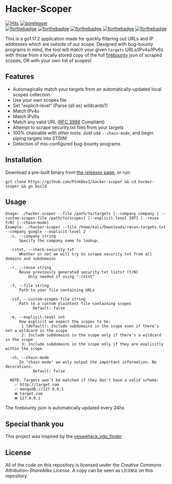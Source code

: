 # Hacker-Scoper
[![Hits](https://hits.seeyoufarm.com/api/count/incr/badge.svg?url=https%3A%2F%2Fgithub.com%2FPinkDev1%2Fhacker-scoper&count_bg=%2379C83D&title_bg=%23555555&icon=&icon_color=%23E7E7E7&title=hits&edge_flat=false)](https://hits.seeyoufarm.com)
[![goreleaser](https://github.com/PinkDev1/hacker-scoper/actions/workflows/gorelease.yml/badge.svg)](https://github.com/PinkDev1/hacker-scoper/actions/workflows/gorelease.yml)  
[![forthebadge](https://forthebadge.com/images/badges/made-with-go.svg)](https://forthebadge.com) 
[![forthebadge](https://forthebadge.com/images/badges/built-with-love.svg)](https://forthebadge.com)
[![forthebadge](https://forthebadge.com/images/badges/cc-sa.svg)](https://forthebadge.com)
[![forthebadge](https://forthebadge.com/images/badges/check-it-out.svg)](https://forthebadge.com)
[![forthebadge](https://forthebadge.com/images/badges/fo-real.svg)](https://forthebadge.com)

This is a go1.17.2 application made for quickly filtering out URLs and IP addresses which are outside of our scope. Designed with bug-bounty programs in mind, the tool will match your given `targets` URLs/IPv4s/IPv6s with those from a locally stored copy of the full [firebounty](https://firebounty.com) json of scraped scopes, OR with your own list of scopes!

## Features

- Automagically match your targets from an automatically-updated local scopes collection.
- Use your own scopes file
- Set "explicit-level" (Parse (all as) wildcards?)
- Match IPv4s
- Match IPv6s
- Match any valid URL ([RFC 3986](https://www.rfc-editor.org/rfc/rfc3986.html) Compliant)
- Attempt to scrape security.txt files from your targets
- 100% chainable with other tools: Just use `--chain-mode`, and begin piping targets into STDIN!
- Detection of mis-configured bug-bounty programs

## Installation

Download a pre-built binary from [the releases page](https://github.com/PinkDev1/hacker-scoper/releases), or run:

`git clone https://github.com/PinkDev1/hacker-scoper && cd hacker-scoper && go build`

## Usage

```
Usage: ./hacker-scoper --file /path/to/targets [--company company | --custom-scopes-file /path/to/scopes] [--explicit-level INT] [--reuse Y/N] [--chain-mode]
Example: ./hacker-scoper --file /home/kali/Downloads/recon-targets.txt --company google --explicit-level 2
  -c, --company string
      Specify the company name to lookup.

  -cstxt, --check-security-txt
      Whether or not we will try to scrape security.txt from all domains and subdomains

  -r, --reuse string
      Reuse previously generated security.txt lists? (Y/N)
          Only needed if using "-cstxt"

  -f, --file string
      Path to your file containing URLs

  -csf, --custom-scopes-file string
      Path to a custom plaintext file containing scopes
            Default: false

  -e, --explicit-level int
      How explicit we expect the scopes to be:
       1 (default): Include subdomains in the scope even if there's not a wildcard in the scope
       2: Include subdomains in the scope only if there's a wildcard in the scope
       3: Include subdomains in the scope only if they are explicitly within the scope

  -ch, --chain-mode
      In "chain-mode" we only output the important information. No decorations.
            Default: false

  NOTE: Targets won't be matched if they don't have a valid scheme:
    ✅ http://target.com
    ✅ mongodb://127.0.0.1
    ❌ target.com
    ❌ 127.0.0.1
```

The firebounty json is automatically updated every 24hs

## Special thank you
This project was inspired by the [yeswehack_vdp_finder](https://github.com/yeswehack/yeswehack_vdp_finder)

## License
All of the code on this repository is licensed under the *Creative Commons Attribution-ShareAlike License*. A copy can be seen as `LICENSE` on this repository.
